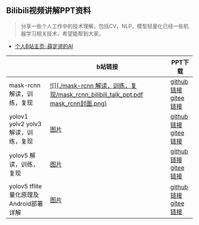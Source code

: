 ## Bilibili视频讲解PPT资料
> 分享一些个人工作中的技术理解，包括CV，NLP，模型轻量化已经一些机器学习相关技术，希望能帮到大家。

- [个人B站主页: 薛定谔的AI](https://space.bilibili.com/237133596/video)

|   | b站链接  | PPT下载  |
|---|---|---|
| mask-rcnn 解读，训练，复现  | [![](./mask-rcnn 解读，训练，复现/mask_rcnn_bilibili_talk_ppt.pdf mask_rcnn封面.png)](https://www.bilibili.com/video/BV1qA411w7Zg?spm_id_from=333.999.0.0)  | [github链接]() <br> [gitee链接]() |
| yolov1 yolv2 yolv3 解读，训练，复现  | [图片](https://www.bilibili.com/video/BV1DS4y1R7zd?spm_id_from=333.999.0.0)  | [github链接]() <br> [gitee链接]() |
| yolov5 解读，训练，复现  | [图片](https://www.bilibili.com/video/BV1JR4y1g77H?spm_id_from=333.999.0.0)  | [github链接]() <br> [gitee链接]()  |
| yolov5 tflite 量化原理及Android部署详解 | [图片](https://www.bilibili.com/video/BV1La411e7NC?spm_id_from=333.999.0.0) | [github链接]() <br> [gitee链接]() |